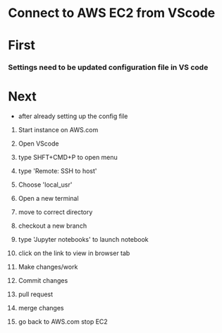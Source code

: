 # Connect to AWS EC2 from VScode


 # First
 ### Settings need to be updated configuration file in VS code
 # Next
* after already setting up the config file
1. Start instance on AWS.com

2. Open VScode

3. type SHFT+CMD+P to open menu

4. type 'Remote: SSH to host'

5. Choose 'local_usr'

6. Open a new terminal

7. move to correct directory

8. checkout a new branch

9. type 'Jupyter notebooks' to launch notebook

10. click on the link to view in browser tab

11. Make changes/work

12. Commit changes

13. pull request

14. merge changes

15. go back to AWS.com stop EC2
<!--stackedit_data:
eyJoaXN0b3J5IjpbLTQ4NTgwMzc3NiwxNzIxNzMzOTgxXX0=
-->